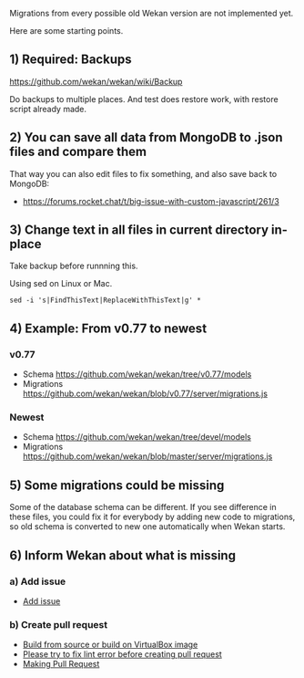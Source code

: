 Migrations from every possible old Wekan version are not implemented yet.

Here are some starting points.

## 1) Required: Backups

https://github.com/wekan/wekan/wiki/Backup

Do backups to multiple places. And test does restore work, with restore script already made.

## 2) You can save all data from MongoDB to .json files and compare them

That way you can also edit files to fix something, and also save back to MongoDB:
- https://forums.rocket.chat/t/big-issue-with-custom-javascript/261/3

## 3) Change text in all files in current directory in-place

Take backup before runnning this.

Using sed on Linux or Mac. 
```
sed -i 's|FindThisText|ReplaceWithThisText|g' *
```
## 4) Example: From v0.77 to newest

### v0.77
- Schema https://github.com/wekan/wekan/tree/v0.77/models
- Migrations https://github.com/wekan/wekan/blob/v0.77/server/migrations.js

### Newest
- Schema https://github.com/wekan/wekan/tree/devel/models
- Migrations https://github.com/wekan/wekan/blob/master/server/migrations.js

## 5) Some migrations could be missing

Some of the database schema can be different. If you see difference in these files, you could fix it for everybody by adding new code to migrations, so old schema is converted to new one automatically when Wekan starts.

## 6) Inform Wekan about what is missing

### a) Add issue
- [Add issue](https://github.com/wekan/wekan/issues)

### b) Create pull request
- [Build from source or build on VirtualBox image](https://github.com/wekan/wekan/wiki/Platforms)
- [Please try to fix lint error before creating pull request](https://github.com/wekan/wekan/wiki/Developer-Documentation#preventing-travis-ci-lint-errors-before-submitting-pull-requests)
- [Making Pull Request](https://help.github.com/articles/creating-a-pull-request/)